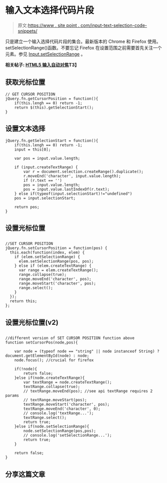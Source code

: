 # 输入文本选择代码片段

> 原文:[https://www . site point . com/input-text-selection-code-snippets/](https://www.sitepoint.com/input-text-selection-code-snippets/)

只是建立一个输入选择代码片段的集合。最新版本的 Chrome 和 Firefox 使用。setSelectionRange()函数。不要忘记 Firefox 在设置范围之前需要首先关注一个元素。参见 [Input.setSelectionRange](https://developer.mozilla.org/en-US/docs/Web/API/Input.setSelectionRange) 。

**相关帖子: [HTML5 输入自动对焦](http://www.jquery4u.com/tutorials/jqueryhtml5-input-focus-cursor-positions/)T3】**

## 获取光标位置

```
// GET CURSOR POSITION
jQuery.fn.getCursorPosition = function(){
    if(this.lengh == 0) return -1;
    return $(this).getSelectionStart();
}
```

## 设置文本选择

```
jQuery.fn.getSelectionStart = function(){
    if(this.lengh == 0) return -1;
    input = this[0];

    var pos = input.value.length;

    if (input.createTextRange) {
        var r = document.selection.createRange().duplicate();
        r.moveEnd('character', input.value.length);
        if (r.text == '')
        pos = input.value.length;
        pos = input.value.lastIndexOf(r.text);
    } else if(typeof(input.selectionStart)!="undefined")
    pos = input.selectionStart;

    return pos;
}
```

## 设置光标位置

## 

```
//SET CURSOR POSITION
jQuery.fn.setCursorPosition = function(pos) {
  this.each(function(index, elem) {
    if (elem.setSelectionRange) {
      elem.setSelectionRange(pos, pos);
    } else if (elem.createTextRange) {
      var range = elem.createTextRange();
      range.collapse(true);
      range.moveEnd('character', pos);
      range.moveStart('character', pos);
      range.select();
    }
  });
  return this;
};
```

## 设置光标位置(v2)

## 

```
//different version of SET CURSOR POSITION function above
function setCursorPos(node,pos){

    var node = (typeof node == "string" || node instanceof String) ? document.getElementById(node) : node;
    node.focus(); //crucial for firefox

    if(!node){
        return false;
    }else if(node.createTextRange){
        var textRange = node.createTextRange();
        textRange.collapse(true);
        // textRange.moveEnd(pos); //see api textRange requires 2 params
        // textRange.moveStart(pos);
        textRange.moveStart('character', pos);
        textRange.moveEnd('character', 0);
        // console.log('textRange...');
        textRange.select();
        return true;
    }else if(node.setSelectionRange){
        node.setSelectionRange(pos,pos);
        // console.log('setSelectionRange...');
        return true;
    }

    return false;
}
```

## 分享这篇文章